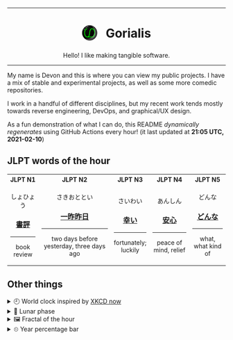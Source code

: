 ***

<h1 align="center">
<sub>
    <img src="readme/resources/avatar.png" height="36">
</sub>
&nbsp;
Gorialis
</h1>
<p align="center">
Hello! I like making tangible software.
</p>

***

My name is Devon and this is where you can view my public projects. I have a mix of stable and experimental projects, as well as some more comedic repositories.

I work in a handful of different disciplines, but my recent work tends mostly towards reverse engineering, DevOps, and graphical/UX design.

As a fun demonstration of what I can do, this README *dynamically regenerates* using GitHub Actions every hour! (it last updated at **21:05 UTC, 2021-02-10**)

<h2>JLPT words of the hour</h2>
<table>
    <tr>
        <th>JLPT N1</th>
        <th>JLPT N2</th>
        <th>JLPT N3</th>
        <th>JLPT N4</th>
        <th>JLPT N5</th>
    </tr>
    <tr>
        <td>
            <p align="center">しょひょう</p>
            <h3 align="center"><b><a href="https://jisho.org/search/%E6%9B%B8%E8%A9%95">書評</a></b></h3>
            <hr>
            <p align="center">book review</p>
        </td>
        <td>
            <p align="center">さきおととい</p>
            <h3 align="center"><b><a href="https://jisho.org/search/%E4%B8%80%E6%98%A8%E6%98%A8%E6%97%A5">一昨昨日</a></b></h3>
            <hr>
            <p align="center">two days before yesterday,<wbr> three days ago</p>
        </td>
        <td>
            <p align="center">さいわい</p>
            <h3 align="center"><b><a href="https://jisho.org/search/%E5%B9%B8%E3%81%84">幸い</a></b></h3>
            <hr>
            <p align="center">fortunately;<br> luckily</p>
        </td>
        <td>
            <p align="center">あんしん</p>
            <h3 align="center"><b><a href="https://jisho.org/search/%E5%AE%89%E5%BF%83">安心</a></b></h3>
            <hr>
            <p align="center">peace of mind,<wbr> relief</p>
        </td>
        <td>
            <p align="center">どんな</p>
            <h3 align="center"><b><a href="https://jisho.org/search/%E3%81%A9%E3%82%93%E3%81%AA">どんな</a></b></h3>
            <hr>
            <p align="center">what,<wbr> what kind of</p>
        </td>
    </tr>
</table>

<h2>Other things</h2>
<details>
<summary>🕘  World clock inspired by <a href="https://xkcd.com/now">XKCD now</a></summary>

> <img src="generated/now.png" width="512">

</details>
<details>
<summary>🌙 Lunar phase</summary>

The moon is approximately 99.13% through its phase ().

</details>
<details>
<summary>&#x1f5bc; Fractal of the hour</summary>

> <img src="generated/fractal.png" width="512">

</details>
<details>
<summary>&#x23f2; Year percentage bar</summary>
<pre><code>2021 [██▁▁▁▁▁▁▁▁▁▁▁▁▁▁▁▁▁▁] 11.20%</code></pre>
</details>
